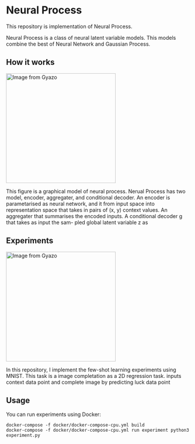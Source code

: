 # Neural Process
This repository is implementation of Neural Process.


Neural Process is a class of neural latent variable models. This models combine the best of Neural Network and Gaussian Process.

## How it works
<a href="https://gyazo.com/10e3b6d8293652998b9459a19725205c"><img src="https://i.gyazo.com/10e3b6d8293652998b9459a19725205c.png" alt="Image from Gyazo" width="300"/></a>


This figure is a graphical model of neural process. Nerual Process has two model, encoder, aggregater, and conditional decoder.
An encoder is parametarised as neural network, and it from input space into representation space that takes in pairs of (x, y) context values. An aggregater that summarises the encoded inputs. A conditional decoder g that takes as input the sam- pled global latent variable z as

## Experiments
<a href="https://gyazo.com/a18ea7463c22780a123b9d438eade6e3"><img src="https://i.gyazo.com/a18ea7463c22780a123b9d438eade6e3.png" alt="Image from Gyazo" width="300"/></a>


In this repository, I implement the few-shot learning experiments using MNIST. This task is a image completation as a 2D regression task. inputs context data point and complete image by predicting luck data point

## Usage
You can run experiments using Docker:
```
docker-compose -f docker/docker-compose-cpu.yml build
docker-compose -f docker/docker-compose-cpu.yml run experiment python3 experiment.py
```
